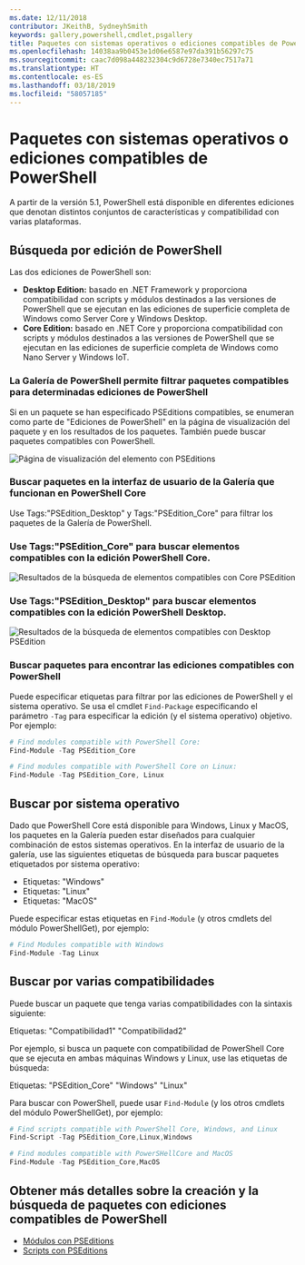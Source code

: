 ```yaml
---
ms.date: 12/11/2018
contributor: JKeithB, SydneyhSmith
keywords: gallery,powershell,cmdlet,psgallery
title: Paquetes con sistemas operativos o ediciones compatibles de PowerShell
ms.openlocfilehash: 14038aa9b0453e1d06e6587e97da391b56297c75
ms.sourcegitcommit: caac7d098a448232304c9d6728e7340ec7517a71
ms.translationtype: HT
ms.contentlocale: es-ES
ms.lasthandoff: 03/18/2019
ms.locfileid: "58057185"
---
```

# <a name="packages-with-compatible-powershell-editions-or-operating-systems"></a>Paquetes con sistemas operativos o ediciones compatibles de PowerShell

A partir de la versión 5.1, PowerShell está disponible en diferentes ediciones que denotan distintos conjuntos de características y compatibilidad con varias plataformas.

## <a name="searching-by-powershell-edition"></a>Búsqueda por edición de PowerShell

Las dos ediciones de PowerShell son:
- **Desktop Edition:** basado en .NET Framework y proporciona compatibilidad con scripts y módulos destinados a las versiones de PowerShell que se ejecutan en las ediciones de superficie completa de Windows como Server Core y Windows Desktop.
- **Core Edition:** basado en .NET Core y proporciona compatibilidad con scripts y módulos destinados a las versiones de PowerShell que se ejecutan en las ediciones de superficie completa de Windows como Nano Server y Windows IoT.

### <a name="powershell-gallery-allows-you-to-filter-packages-compatible-for-specific-powershell-editions"></a>La Galería de PowerShell permite filtrar paquetes compatibles para determinadas ediciones de PowerShell

Si en un paquete se han especificado PSEditions compatibles, se enumeran como parte de "Ediciones de PowerShell" en la página de visualización del paquete y en los resultados de los paquetes.
También puede buscar paquetes compatibles con PowerShell.

![Página de visualización del elemento con PSEditions](../../Images/packagedisplaypagewithpseditions.PNG)

### <a name="search-for-packages-in-the-gallery-ui-that-work-on-powershell-core"></a>Buscar paquetes en la interfaz de usuario de la Galería que funcionan en PowerShell Core

Use Tags:"PSEdition_Desktop" y Tags:"PSEdition_Core" para filtrar los paquetes de la Galería de PowerShell.

### <a name="use-tagspseditioncore-to-search-items-compatible-with-powershell-core-edition"></a>Use Tags:"PSEdition_Core" para buscar elementos compatibles con la edición PowerShell Core.

![Resultados de la búsqueda de elementos compatibles con Core PSEdition](../../Images/searchresultswithpseditions.PNG)

### <a name="use-tagspseditiondesktop-to-search-items-compatible-with-powershell-desktop-edition"></a>Use Tags:"PSEdition_Desktop" para buscar elementos compatibles con la edición PowerShell Desktop.

![Resultados de la búsqueda de elementos compatibles con Desktop PSEdition](../../Images/searchresultswithpseditionsdesktop.PNG)

### <a name="search-for-packages-to-find-compatible-editions-using-powershell"></a>Buscar paquetes para encontrar las ediciones compatibles con PowerShell
Puede especificar etiquetas para filtrar por las ediciones de PowerShell y el sistema operativo.
Se usa el cmdlet `Find-Package` especificando el parámetro `-Tag` para especificar la edición (y el sistema operativo) objetivo.
Por ejemplo:

```powershell
# Find modules compatible with PowerShell Core:
Find-Module -Tag PSEdition_Core

# Find modules compatible with PowerShell Core on Linux:
Find-Module -Tag PSEdition_Core, Linux
```

## <a name="searching-by-operating-system"></a>Buscar por sistema operativo

Dado que PowerShell Core está disponible para Windows, Linux y MacOS, los paquetes en la Galería pueden estar diseñados para cualquier combinación de estos sistemas operativos. En la interfaz de usuario de la galería, use las siguientes etiquetas de búsqueda para buscar paquetes etiquetados por sistema operativo:

- Etiquetas: "Windows"
- Etiquetas: "Linux"
- Etiquetas: "MacOS"

Puede especificar estas etiquetas en `Find-Module` (y otros cmdlets del módulo PowerShellGet), por ejemplo:

```powershell
# Find Modules compatible with Windows
Find-Module -Tag Linux
```

## <a name="searching-for-multiple-compatibilities"></a>Buscar por varias compatibilidades

Puede buscar un paquete que tenga varias compatibilidades con la sintaxis siguiente:

Etiquetas: "Compatibilidad1" "Compatibilidad2"

Por ejemplo, si busca un paquete con compatibilidad de PowerShell Core que se ejecuta en ambas máquinas Windows y Linux, use las etiquetas de búsqueda:

Etiquetas: "PSEdition_Core" "Windows" "Linux"

Para buscar con PowerShell, puede usar `Find-Module` (y los otros cmdlets del módulo PowerShellGet), por ejemplo:

```powershell
# Find scripts compatible with PowerShell Core, Windows, and Linux
Find-Script -Tag PSEdition_Core,Linux,Windows

# Find modules compatible with PowerSHellCore and MacOS
Find-Module -Tag PSEdition_Core,MacOS
```

## <a name="more-details-on-authoring-and-finding-the-packages-with-compatible-powershell-editions"></a>Obtener más detalles sobre la creación y la búsqueda de paquetes con ediciones compatibles de PowerShell

- [Módulos con PSEditions](../../concepts/module-psedition-support.md)
- [Scripts con PSEditions](../../concepts/script-psedition-support.md)
